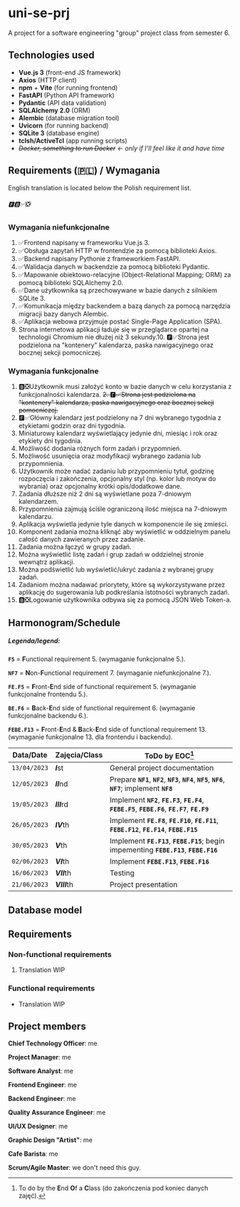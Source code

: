 # uni-se-prj
A project for a software engineering "group" project class from semester 6.

## Technologies used
* **Vue.js 3** (front-end JS framework)
* **Axios** (HTTP client)
* **npm** + **Vite** (for running frontend)
* **FastAPI** (Python API framework)
* **Pydantic** (API data validation)
* **SQLAlchemy 2.0** (ORM)
* **Alembic** (database migration tool)
* **Uvicorn** (for running backend)
* **SQLite 3** (database engine)
* **tclsh/ActiveTcl** (app running scripts)
* *~~Docker, something to run Docker~~ <- only if I'll feel like it and have time*

## Requirements (🇵🇱) / Wymagania
English translation is located below the Polish requirement list.

###### 🅵🅱✅❎

### Wymagania niefunkcjonalne

1. ✅Frontend napisany w frameworku Vue.js 3.
2. ✅Obsługa zapytań HTTP w frontendzie za pomocą biblioteki Axios.
3. ✅Backend napisany Pythonie z frameworkiem FastAPI.
4. ✅Walidacja danych w backendzie za pomocą biblioteki Pydantic.
5. ✅Mapowanie obiektowo-relacyjne (Object-Relational Mapping; ORM) za pomocą biblioteki SQLAlchemy 2.0.
6. ✅Dane użytkownika są przechowywane w bazie danych z silnikiem SQLite 3.
7. ✅Komunikacja między backendem a bazą danych za pomocą narzędzia migracji bazy danych Alembic.
8. ✅Aplikacja webowa przyjmuje postać Single-Page Application (SPA).
9. Strona internetowa aplikacji ładuje się w przeglądarce opartej na technologii Chromium nie dłużej niż 3 sekundy.10. 🅵✅Strona jest podzielona na "kontenery" kalendarza, paska nawigacyjnego oraz bocznej sekcji pomocniczej.

### Wymagania funkcjonalne

1. 🅱❎Użytkownik musi założyć konto w bazie danych w celu korzystania z funkcjonalności kalendarza.
~~2. 🅵✅Strona jest podzielona na "kontenery" kalendarza, paska nawigacyjnego oraz bocznej sekcji pomocniczej.~~
3. 🅵✅Główny kalendarz jest podzielony na 7 dni wybranego tygodnia z etykietami godzin oraz dni tygodnia.
4. Miniaturowy kalendarz wyświetlający jedynie dni, miesiąc i rok oraz etykiety dni tygodnia.
5. Możliwość dodania różnych form zadań i przypomnień.
6. Możliwość usunięcia oraz modyfikacji wybranego zadania lub przypomnienia.
7. Użytkownik może nadać zadaniu lub przypomnieniu tytuł, godzinę rozpoczęcia i zakończenia, opcjonalny styl (np. kolor lub motyw do wybrania) oraz opcjonalny krótki opis/dodatkowe dane.
8. Zadania dłuższe niż 2 dni są wyświetlane poza 7-dniowym kalendarzem.
9. Przypomnienia zajmują ściśle ograniczoną ilość miejsca na 7-dniowym kalendarzu.
10. Aplikacja wyświetla jedynie tyle danych w komponencie ile się zmieści.
11. Komponent zadania można kliknąć aby wyświetlić w oddzielnym panelu całość danych zawieranych przez zadanie.
12. Zadania można łączyć w grupy zadań.
13. Można wyświetlić listę zadań i grup zadań w oddzielnej stronie wewnątrz aplikacji.
14. Można podświetlić lub wyświetlić/ukryć zadania z wybranej grupy zadań.
15. Zadaniom można nadawać priorytety, które są wykorzystywane przez aplikację do sugerowania lub podkreślania istotności wybranych zadań.
16. 🅱❎Logowanie użytkownika odbywa się za pomocą JSON Web Token-a.

## Harmonogram/Schedule

##### **Legenda/legend:**
**`F5`** = **F**unctional requirement 5. (wymaganie funkcjonalne 5.).

**`NF7`** = **N**on-**F**unctional requirement 7. (wymaganie niefunkcjonalne 7.).

**`FE.F5`** = **F**ront-**E**nd side of functional requirement 5. (wymaganie funkcjonalne frontendu 5.).

**`BE.F6`** = **B**ack-**E**nd side of functional requirement 6. (wymaganie funkcjonalne backendu 6.).

**`FEBE.F13`** = **F**ront-**E**nd & **B**ack-**E**nd side of functional requirement 13. (wymaganie funkcjonalne 13. dla frontendu i backendu).

| Data/Date | Zajęcia/Class | ToDo by EOC[^1] |
| --- | --- | --- |
| `13/04/2023` | ***I***st | General project documentation |
| `12/05/2023` | ***II***nd | Prepare **`NF1`**, **`NF2`**, **`NF3`**, **`NF4`**, **`NF5`**, **`NF6`**, **`NF7`**; implement **`NF8`** |
| `19/05/2023` | ***III***rd | Implement **`NF2`**, **`FE.F3`**, **`FE.F4`**, **`FEBE.F5`**, **`FEBE.F6`**, **`FE.F7`**, **`FE.F9`** |d
| `26/05/2023` | ***IV***th | Implement **`FE.F8`**, **`FE.F10`**, **`FE.F11`**, **`FEBE.F12`**, **`FE.F14`**, **`FEBE.F15`** |
| `30/05/2023` | ***V***th | Implement **`FE.F13`**, **`FEBE.F15`**; begin impementing **`FEBE.F13`**, **`FEBE.F16`** |
| `02/06/2023` | ***VI***th | Implement **`FEBE.F13`**, **`FEBE.F16`** |
| `16/06/2023` | ***VII***th | Testing |
| `21/06/2023` | ***VIII***th | Project presentation |

[^1]: To do by the **E**nd **O**f a **C**lass (do zakończenia pod koniec danych zajęć).

## Database model



## Requirements
### Non-functional requirements

1. Translation WIP

### Functional requirements

* Translation WIP

## Project members

**Chief Technology Officer**: me

**Project Manager**: me

**Software Analyst**: me

**Frontend Engineer**: me

**Backend Engineer**: me

**Quality Assurance Engineer**: me

**UI/UX Designer**: me

**Graphic Design "Artist"**: me

**Cafe Barista**: me

**Scrum/Agile Master**: we don't need this guy.
